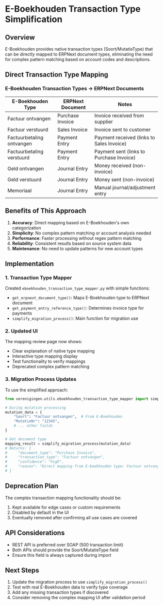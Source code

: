 # E-Boekhouden Transaction Type Simplification

## Overview

E-Boekhouden provides native transaction types (Soort/MutatieType) that can be directly mapped to ERPNext document types, eliminating the need for complex pattern matching based on account codes and descriptions.

## Direct Transaction Type Mapping

### E-Boekhouden Transaction Types → ERPNext Documents

| E-Boekhouden Type | ERPNext Document | Notes |
|------------------|------------------|-------|
| Factuur ontvangen | Purchase Invoice | Invoice received from supplier |
| Factuur verstuurd | Sales Invoice | Invoice sent to customer |
| Factuurbetaling ontvangen | Payment Entry | Payment received (links to Sales Invoice) |
| Factuurbetaling verstuurd | Payment Entry | Payment sent (links to Purchase Invoice) |
| Geld ontvangen | Journal Entry | Money received (non-invoice) |
| Geld verstuurd | Journal Entry | Money sent (non-invoice) |
| Memoriaal | Journal Entry | Manual journal/adjustment entry |

## Benefits of This Approach

1. **Accuracy**: Direct mapping based on E-Boekhouden's own categorization
2. **Simplicity**: No complex pattern matching or account analysis needed
3. **Performance**: Faster processing without regex pattern matching
4. **Reliability**: Consistent results based on source system data
5. **Maintenance**: No need to update patterns for new account types

## Implementation

### 1. Transaction Type Mapper

Created `eboekhouden_transaction_type_mapper.py` with simple functions:
- `get_erpnext_document_type()`: Maps E-Boekhouden type to ERPNext document
- `get_payment_entry_reference_type()`: Determines invoice type for payments
- `simplify_migration_process()`: Main function for migration use

### 2. Updated UI

The mapping review page now shows:
- Clear explanation of native type mapping
- Interactive type mapping display
- Test functionality to verify mappings
- Deprecated complex pattern matching

### 3. Migration Process Updates

To use the simplified approach:

```python
from verenigingen.utils.eboekhouden_transaction_type_mapper import simplify_migration_process

# During mutation processing
mutation_data = {
    "Soort": "Factuur ontvangen",  # From E-Boekhouden
    "MutatieNr": "12345",
    # ... other fields
}

# Get document type
mapping_result = simplify_migration_process(mutation_data)
# Returns: {
#     "document_type": "Purchase Invoice",
#     "transaction_type": "Factuur ontvangen",
#     "confidence": "high",
#     "reason": "Direct mapping from E-boekhouden type: Factuur ontvangen"
# }
```

## Deprecation Plan

The complex transaction mapping functionality should be:
1. Kept available for edge cases or custom requirements
2. Disabled by default in the UI
3. Eventually removed after confirming all use cases are covered

## API Considerations

- REST API is preferred over SOAP (500 transaction limit)
- Both APIs should provide the Soort/MutatieType field
- Ensure this field is always captured during import

## Next Steps

1. Update the migration process to use `simplify_migration_process()`
2. Test with real E-Boekhouden data to verify type coverage
3. Add any missing transaction types if discovered
4. Consider removing the complex mapping UI after validation period
